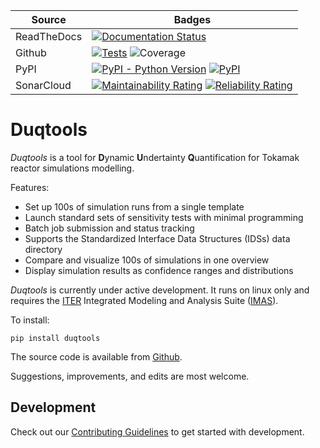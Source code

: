 | Source | Badges |
| --- | --- |
| ReadTheDocs |[![Documentation Status](https://readthedocs.org/projects/duqtools/badge/?version=latest)](https://duqtools.readthedocs.io/en/latest/?badge=latest) |
| Github | [![Tests](https://github.com/duqtools/duqtools/actions/workflows/test.yaml/badge.svg)](https://github.com/duqtools/duqtools/actions/workflows/test.yaml) ![Coverage](https://img.shields.io/endpoint?url=https://gist.githubusercontent.com/stefsmeets/ea916a5b3c3d9bc59065a7304e4ca707/raw/covbadge.json) |
| PyPI | [![PyPI - Python Version](https://img.shields.io/pypi/pyversions/duqtools)](https://pypi.org/project/duqtools/) [![PyPI](https://img.shields.io/pypi/v/duqtools.svg?style=flat)](https://pypi.org/project/duqtools/) |
| SonarCloud | [![Maintainability Rating](https://sonarcloud.io/api/project_badges/measure?project=duqtools_duqtools&metric=sqale_rating)](https://sonarcloud.io/summary/new_code?id=duqtools_duqtools) [![Reliability Rating](https://sonarcloud.io/api/project_badges/measure?project=duqtools_duqtools&metric=reliability_rating)](https://sonarcloud.io/summary/new_code?id=duqtools_duqtools) |

# Duqtools

*Duqtools* is a tool for **D**ynamic **U**ndertainty **Q**uantification for Tokamak reactor simulations modelling.

Features:

- Set up 100s of simulation runs from a single template
- Launch standard sets of sensitivity tests with minimal programming
- Batch job submission and status tracking
- Supports the Standardized Interface Data Structures (IDSs) data directory
- Compare and visualize 100s of simulations in one overview
- Display simulation results as confidence ranges and distributions

*Duqtools* is currently under active development. It runs on linux only and requires the [ITER](http://iter.org/) Integrated Modeling and Analysis Suite ([IMAS](https://confluence.iter.org/display/IMP)).

To install:

```console
pip install duqtools
```

The source code is available from [Github](https://github.com/duqtools/duqtools).

Suggestions, improvements, and edits are most welcome.


## Development

Check out our [Contributing Guidelines](CONTRIBUTING.md#Getting-started-with-development) to get started with development.
